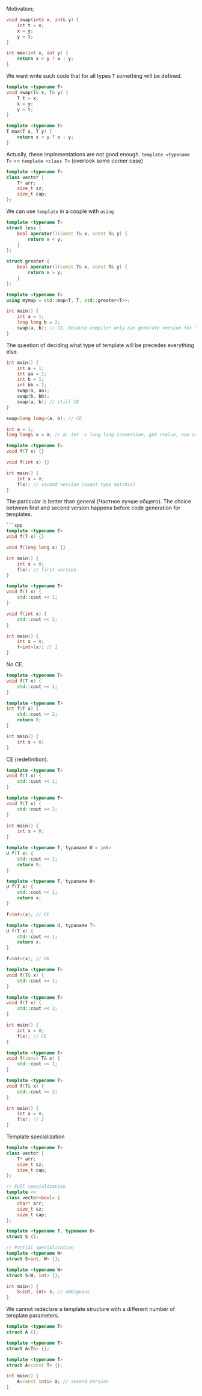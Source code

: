 Motivation;

```cpp
void swap(int& x, int& y) {
	int t = x;
	x = y;
	y = t;
}

int max(int x, int y) {
	return x > y ? x : y;
}
```

We want write such code that for all types `T` something will be defined.

```cpp
template <typename T>
void swap(T& x, T& y) {
	T t = x;
	x = y;
	y = t;
}

template <typename T>
T max(T x, T y) {
	return x > y ? x : y;
}
```

Actually, these implementations are not good enough.
`template <typename T>` == `template <class T>` (overlook some corner case)

```cpp
template <typename T>
class vector {
	T* arr;
	size_t sz;
	size_t cap;
};
```

We can use `template` in a couple with `using`

```cpp
template <typename T>
struct less {
	bool operator()(const T& x, const T& y) {
		return x < y;
	}
};

struct greater {
	bool operator()(const T& x, const T& y) {
		return x > y;
	}
};

template <typename T>
using mymap = std::map<T, T, std::greater<T>>;
```

```cpp
int main() {
	int a = 1;
	long long b = 2;
	swap(a, b); // CE, because compiler only can generate version for similar T
}
```

The question of deciding what type of template will be precedes everything else.

```cpp
int main() {
	int a = 1;
	int aa = 2;
	int b = 1;
	int bb = 2;
	swap(a, aa);
	swap(b, bb);
	swap(a, b); // still CE
}
```

```cpp
swap<long long>(a, b); // CE
```

```cpp
int a = 1;
long long& x = a; // a: int -> long long conversion, got rvalue, non-const ref -> CE
```

```cpp
template <typename T>
void f(T x) {}

void f(int x) {}

int main() {
	int x = 0;
	f(x); // second version (exact type matchin)
}
```

The particular is better than general (Частное лучше общего).
The choice between first and second version happens before code generation for templates.

```cpp
```cpp
template <typename T>
void f(T x) {}

void f(long long x) {}

int main() {
	int x = 0;
	f(x); // first version
}
```

```cpp
template <typename T>
void f(T x) {
	std::cout << 1;
}

void f(int x) {
	std::cout << 2;
}

int main() {
	int x = 0;
	f<int>(x); // 1
}
```

No CE.

```cpp
template <typename T>
void f(T x) {
	std::cout << 1;
}

template <typename T>
int f(T x) {
	std::cout << 2;
	return 0;
}

int main() {
	int x = 0;
}
```

CE (redefinition).

```cpp
template <typename T>
void f(T x) {
	std::cout << 1;
}

template <typename T>
void f(T x) {
	std::cout << 2;
}

int main() {
	int x = 0;
}
```

```cpp
template <typename T, typaname U = int>
U f(T x) {
	std::cout << 1;
	return 0;
}
```

```cpp
template <typename T, typaname U>
U f(T x) {
	std::cout << 1;
	return x;
} 

f<int>(x); // CE

template <typename U, typaname T>
U f(T x) {
	std::cout << 1;
	return x;
}

f<int>(x); // OK 
```

```cpp
template <typename T>
void f(T& x) {
	std::cout << 1;
}

template <typename T>
void f(T x) {
	std::cout << 2;
}

int main() {
	int x = 0;
	f(x); // CE
}
```

```cpp
template <typename T>
void f(const T& x) {
	std::cout << 1;
}

template <typename T>
void f(T& x) {
	std::cout << 2;
}

int main() {
	int x = 0;
	f(x); // 2
}
```

Template specialization

```cpp
template <typename T>
class vector {
	T* arr;
	size_t sz;
	size_t cap;
};

// Full specialization
template <>
class vector<bool> {
	char* arr;
	size_t sz;
	size_t cap;
};
```

```cpp
template <typename T, typename U>
struct S {};

// Partial specialization
template <typename W>
struct S<int, W> {};

template <typename W>
struct S<W, int> {};

int main() {
	S<int, int> s; // ambiguous
}
```

We cannot redeclare a template structure with a different number of template parameters.

```cpp
template <typename T>
struct A {};

template <typename T>
struct A<T&> {};

template <typename T>
struct A<const T> {};

int main() {
	A<const int&> a; // second version
}
```
